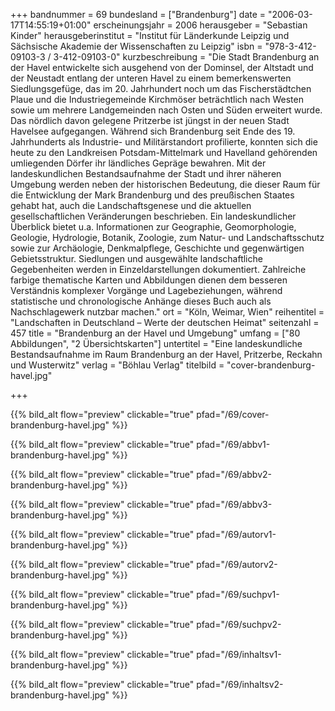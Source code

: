 +++
bandnummer = 69
bundesland = ["Brandenburg"]
date = "2006-03-17T14:55:19+01:00"
erscheinungsjahr = 2006
herausgeber = "Sebastian Kinder"
herausgeberinstitut = "Institut für Länderkunde Leipzig und Sächsische Akademie der Wissenschaften zu Leipzig"
isbn = "978-3-412-09103-3 / 3-412-09103-0"
kurzbeschreibung = "Die Stadt Brandenburg an der Havel entwickelte sich ausgehend von der Dominsel, der Altstadt und der Neustadt entlang der unteren Havel zu einem bemerkenswerten Siedlungsgefüge, das im 20. Jahrhundert noch um das Fischerstädtchen Plaue und die Industriegemeinde Kirchmöser beträchtlich nach Westen sowie um mehrere Landgemeinden nach Osten und Süden erweitert wurde. Das nördlich davon gelegene Pritzerbe ist jüngst in der neuen Stadt Havelsee aufgegangen. Während sich Brandenburg seit Ende des 19. Jahrhunderts als Industrie- und Militärstandort profilierte, konnten sich die heute zu den Landkreisen Potsdam-Mittelmark und Havelland gehörenden umliegenden Dörfer ihr ländliches Gepräge bewahren. Mit der landeskundlichen Bestandsaufnahme der Stadt und ihrer näheren Umgebung werden neben der historischen Bedeutung, die dieser Raum für die Entwicklung der Mark Brandenburg und des preußischen Staates gehabt hat, auch die Landschaftsgenese und die aktuellen gesellschaftlichen Veränderungen beschrieben. Ein landeskundlicher Überblick bietet u.a. Informationen zur Geographie, Geomorphologie, Geologie, Hydrologie, Botanik, Zoologie, zum Natur- und Landschaftsschutz sowie zur Archäologie, Denkmalpflege, Geschichte und gegenwärtigen Gebietsstruktur. Siedlungen und ausgewählte landschaftliche Gegebenheiten werden in Einzeldarstellungen dokumentiert. Zahlreiche farbige thematische Karten und Abbildungen dienen dem besseren Verständnis komplexer Vorgänge und Lagebeziehungen, während statistische und chronologische Anhänge dieses Buch auch als Nachschlagewerk nutzbar machen."
ort = "Köln, Weimar, Wien"
reihentitel = "Landschaften in Deutschland – Werte der deutschen Heimat"
seitenzahl = 457
title = "Brandenburg an der Havel und Umgebung"
umfang = ["80 Abbildungen", "2 Übersichtskarten"]
untertitel = "Eine landeskundliche Bestandsaufnahme im Raum Brandenburg an der Havel, Pritzerbe, Reckahn und Wusterwitz"
verlag = "Böhlau Verlag"
titelbild = "cover-brandenburg-havel.jpg"

+++

{{% bild_alt flow="preview" clickable="true" pfad="/69/cover-brandenburg-havel.jpg"   %}}

{{% bild_alt flow="preview" clickable="true" pfad="/69/abbv1-brandenburg-havel.jpg"   %}}

{{% bild_alt flow="preview" clickable="true" pfad="/69/abbv2-brandenburg-havel.jpg"   %}}

{{% bild_alt flow="preview" clickable="true" pfad="/69/abbv3-brandenburg-havel.jpg"   %}}

{{% bild_alt flow="preview" clickable="true" pfad="/69/autorv1-brandenburg-havel.jpg"   %}}

{{% bild_alt flow="preview" clickable="true" pfad="/69/autorv2-brandenburg-havel.jpg"   %}}

{{% bild_alt flow="preview" clickable="true" pfad="/69/suchpv1-brandenburg-havel.jpg"   %}}

{{% bild_alt flow="preview" clickable="true" pfad="/69/suchpv2-brandenburg-havel.jpg"   %}}

{{% bild_alt flow="preview" clickable="true" pfad="/69/inhaltsv1-brandenburg-havel.jpg"   %}}

{{% bild_alt flow="preview" clickable="true" pfad="/69/inhaltsv2-brandenburg-havel.jpg"   %}}
